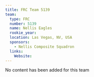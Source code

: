```yaml
---
title: FRC Team 5139
team:
  type: FRC
  number: 5139
  name: Nellis Eagles
  rookie_year: 
  location: Las Vegas, NV, USA
  sponsors:
    - Nellis Composite Squadron
  links:
    Website: 
---
```

No content has been added for this team
